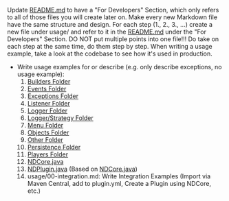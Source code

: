 <!--- FOR ANYONE CURIOUS: This file is for [Junie](https://www.jetbrains.com/junie/) to write documentation, because I am too lazy -->

Update [README.md](README.md) to have a "For Developers" Section, which only refers to all of those files you will create later on.
Make every new Markdown file have the same structure and design.
For each step (1., 2., 3., ...) create a new file under usage/ and refer to it in the [README.md](README.md) under the "For Developers" Section. DO NOT put multiple points into one file!!!
Do take on each step at the same time, do them step by step.
When writing a usage example, take a look at the codebase to see how it's used in production.

- Write usage examples for or describe (e.g. only describe exceptions, no usage example):
  1. [Builders Folder](/src/main/java/dev/nelmin/ndcore/builders)
  2. [Events Folder](/src/main/java/dev/nelmin/ndcore/events)
  3. [Exceptions Folder](/src/main/java/dev/nelmin/ndcore/exceptions)
  4. [Listener Folder](/src/main/java/dev/nelmin/ndcore/listener)
  5. [Logger Folder](/src/main/java/dev/nelmin/ndcore/logger)
  6. [Logger/Strategy Folder](/src/main/java/dev/nelmin/ndcore/logger/strategy)
  7. [Menu Folder](/src/main/java/dev/nelmin/ndcore/menu)
  8. [Objects Folder](/src/main/java/dev/nelmin/ndcore/objects)
  9. [Other Folder](/src/main/java/dev/nelmin/ndcore/other)
  10. [Persistence Folder](/src/main/java/dev/nelmin/ndcore/persistence)
  11. [Players Folder](/src/main/java/dev/nelmin/ndcore/players)
  12. [NDCore.java](/src/main/java/dev/nelmin/ndcore/NDCore.java)
  13. [NDPlugin.java](/src/main/java/dev/nelmin/ndcore/NDPlugin.java) (Based on [NDCore.java](/src/main/java/dev/nelmin/ndcore/NDCore.java))
  14. usage/00-integration.md: Write Integration Examples (Import via Maven Central, add to plugin.yml, Create a Plugin using NDCore, etc.)